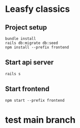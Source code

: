 # Leasfy classics
## Project setup
```
bundle install
rails db:migrate db:seed
npm install --prefix frontend
```
## Start api server
```
rails s
```
## Start frontend 
```
npm start --prefix frontend
```
# test main branch